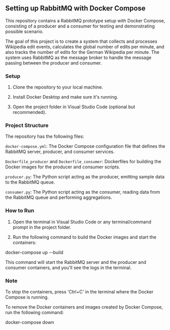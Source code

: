 ## Setting up RabbitMQ with Docker Compose
This repository contains a RabbitMQ prototype setup with Docker Compose, consisting of a producer and a consumer for testing and demonstrating possible scenario.

The goal of this project is to create a system that collects and processes Wikipedia edit events, calculates the global number of edits per minute, and also tracks the number of edits for the German Wikipedia per minute. The system uses RabbitMQ as the message broker to handle the message passing between the producer and consumer.

### Setup
1. Clone the repository to your local machine.

2. Install Docker Desktop and make sure it's running.

3. Open the project folder in Visual Studio Code (optional but recommended).

### Project Structure
The repository has the following files:

`docker-compose.yml`: The Docker Compose configuration file that defines the RabbitMQ server, producer, and consumer services.

`Dockerfile_producer` and `Dockerfile_consumer`: Dockerfiles for building the Docker images for the producer and consumer scripts.

`producer.py`: The Python script acting as the producer, emitting sample data to the RabbitMQ queue.

`consumer.py`: The Python script acting as the consumer, reading data from the RabbitMQ queue and performing aggregations.

### How to Run
1. Open the terminal in Visual Studio Code or any terminal/command prompt in the project folder.

2. Run the following command to build the Docker images and start the containers:

docker-compose up --build

This command will start the RabbitMQ server and the producer and consumer containers, and you'll see the logs in the terminal.

### Note
To stop the containers, press 'Ctrl+C' in the terminal where the Docker Compose is running.

To remove the Docker containers and images created by Docker Compose, run the following command:

docker-compose down
